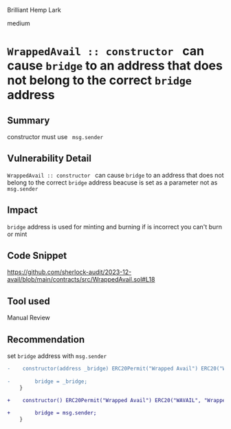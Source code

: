 Brilliant Hemp Lark

medium

# `WrappedAvail :: constructor ` can cause  `bridge` to an address that does not belong to the correct  `bridge` address

## Summary
constructor must use ` msg.sender`

## Vulnerability Detail
`WrappedAvail :: constructor ` can cause  `bridge` to an address that does not belong to the correct  `bridge` address
beacuse is set as a parameter not as `msg.sender`

## Impact
`bridge` address is used for minting and burning if is incorrect you can't burn or mint

## Code Snippet
https://github.com/sherlock-audit/2023-12-avail/blob/main/contracts/src/WrappedAvail.sol#L18
## Tool used

Manual Review

## Recommendation
set `bridge` address with `msg.sender`
```diff
-    constructor(address _bridge) ERC20Permit("Wrapped Avail") ERC20("WAVAIL", "Wrapped Avail") {
         
-        bridge = _bridge;
    }

+    constructor() ERC20Permit("Wrapped Avail") ERC20("WAVAIL", "Wrapped Avail") {
 
+        bridge = msg.sender;
    }
```
